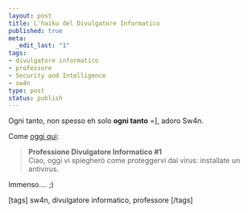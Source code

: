 ```yaml
--- 
layout: post
title: L'haiku del Divulgatore Informatico
published: true
meta: 
  _edit_last: "1"
tags: 
- divulgatore informatico
- professore
- Security and Intelligence
- sw4n
type: post
status: publish
---
```

Ogni tanto, non spesso eh solo **ogni tanto** =], adoro Sw4n.  
  
Come [oggi qui](http://sw4n.net/2008/04/22/professione-divulgatore-informatico-1/):  
  
> **Professione Divulgatore Informatico #1**  
> Ciao, oggi vi spiegherò come proteggervi dai virus: installate un antivirus.  
  
Immenso.... ;)  
  
[tags]  sw4n, divulgatore informatico, professore  [/tags] 
